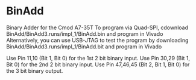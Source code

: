 # BinAdd
Binary Adder for the Cmod A7-35T
To program via Quad-SPI, cdownload BinAdd/BinAdd3.runs/impl_1/BinAdd.bin and program in Vivado
Alternatively, you can use USB-JTAG to test the program by downloading BinAdd/BinAdd3.runs/impl_1/BinAdd.bit and program in Vivado

Use Pin 11,10 (Bit 1, Bit 0) for the 1st 2 bit binary input.
Use Pin 30,29 (Bit 1, Bit 0) for the 2nd 2 bit binary input.
Use Pin 47,46,45 (Bit 2, Bit 1, Bit 0) for the 3 bit binary output.
